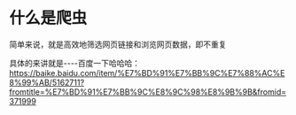 # 什么是爬虫

简单来说，就是高效地筛选网页链接和浏览网页数据，即不重复

具体的来讲就是----百度一下哈哈哈：
https://baike.baidu.com/item/%E7%BD%91%E7%BB%9C%E7%88%AC%E8%99%AB/5162711?fromtitle=%E7%BD%91%E7%BB%9C%E8%9C%98%E8%9B%9B&fromid=371999
